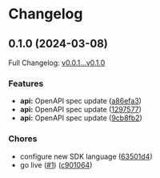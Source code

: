 # Changelog

## 0.1.0 (2024-03-08)

Full Changelog: [v0.0.1...v0.1.0](https://github.com/DefinitelyATestOrg/sam-go/compare/v0.0.1...v0.1.0)

### Features

* **api:** OpenAPI spec update ([a86efa3](https://github.com/DefinitelyATestOrg/sam-go/commit/a86efa3660f23952599191a592c5e3389a51d62a))
* **api:** OpenAPI spec update ([1297577](https://github.com/DefinitelyATestOrg/sam-go/commit/129757703ef98892a86464184055d4fd2518e381))
* **api:** OpenAPI spec update ([9cb8fb2](https://github.com/DefinitelyATestOrg/sam-go/commit/9cb8fb22565b4e0643a6a516d2d4cbcc6ca4f9b4))


### Chores

* configure new SDK language ([63501d4](https://github.com/DefinitelyATestOrg/sam-go/commit/63501d4841f507eb03384d0494bb70346452d02a))
* go live ([#1](https://github.com/DefinitelyATestOrg/sam-go/issues/1)) ([c901064](https://github.com/DefinitelyATestOrg/sam-go/commit/c9010641a8d2011d876caf9407d5fb6bf9939fe9))

